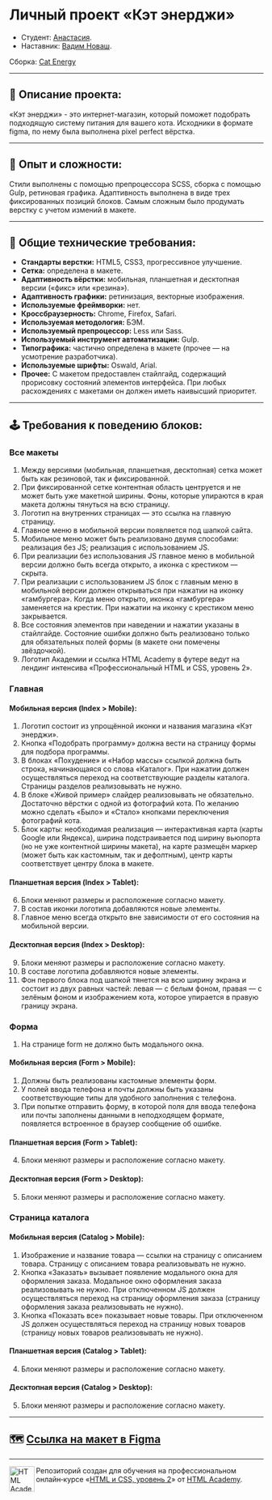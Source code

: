 # Личный проект «Кэт энерджи» 

* Студент: [Анастасия](https://up.htmlacademy.ru/adaptive/20/user/1385139).
* Наставник: [Вадим Новаш](https://htmlacademy.ru/profile/stakeout).

Сборка: [Cat Energy](https://cat-energy-ana-izotova.vercel.app)

---

## 📓 Описание проекта:

«Кэт энерджи» - это интернет-магазин, который поможет подобрать подходящую систему питания для вашего кота. Исходники в формате figma, по нему была выполнена pixel perfect вёрстка.

---

## 🧪 Опыт и сложности:

Стили выполнены с помощью препроцессора SCSS, сборка с помощью Gulp, ретиновая графика. Адаптивность выполнена в виде трех фиксированных позиций блоков. Самым сложным было продумать верстку с учетом измений в макете.

---

## 🔖 Общие технические требования:

- **Стандарты верстки:** HTML5, CSS3, прогрессивное улучшение.
- **Сетка:** определена в макете.
- **Адаптивность вёрстки:** мобильная, планшетная и десктопная версии («фикс» или «резина»).
- **Адаптивность графики:** ретинизация, векторные изображения.
- **Используемые фреймворки:** нет.
- **Кроссбраузерность:** Chrome, Firefox, Safari.
- **Используемая методология:** БЭМ.
- **Используемый препроцессор:** Less или Sass.
- **Используемый инструмент автоматизации:** Gulp.
- **Типографика:** частично определена в макете (прочее — на усмотрение разработчика).
- **Используемые шрифты:** Oswald, Arial.
- **Прочее:** С макетом предоставлен стайлгайд, содержащий прорисовку состояний элементов интерфейса. При любых расхождениях с макетами он должен иметь наивысший приоритет.

---

## 🕹️ Требования к поведению блоков:

### Все макеты

1. Между версиями (мобильная, планшетная, десктопная) сетка может быть как резиновой, так и фиксированной.
2. При фиксированной сетке контентная область центруется и не может быть уже макетной ширины. Фоны, которые упираются в края макета должны тянуться на всю страницу.
3. Логотип на внутренних страницах — это ссылка на главную страницу.
4. Главное меню в мобильной версии появляется под шапкой сайта.
5. Мобильное меню может быть реализовано двумя способами:
реализация без JS;
реализация с использованием JS.
6. При реализации без использования JS главное меню в мобильной версии должно быть всегда открыто, а иконка с крестиком — скрыта.
7. При реализации с использованием JS блок с главным меню в мобильной версии должен открываться при нажатии на иконку «гамбургера». Когда меню открыто, иконка «гамбургера» заменяется на крестик. При нажатии на иконку с крестиком меню закрывается.
8. Все состояния элементов при наведении и нажатии указаны в стайлгайде. Состояние ошибки должно быть реализовано только для обязательных полей формы (в макете они помечены звёздочкой).
9. Логотип Академии и ссылка HTML Academy в футере ведут на лендинг интенсива «Профессиональный HTML и CSS, уровень 2».

### Главная

#### Мобильная версия (Index > Mobile):

1. Логотип состоит из упрощённой иконки и названия магазина «Кэт энерджи».
2. Кнопка «Подобрать программу» должна вести на страницу формы для подбора программы.
3. В блоках «Похудение» и «Набор массы» ссылкой должна быть строка, начинающаяся со слова «Каталог». При нажатии должен осуществляться переход на соответствующие разделы каталога. Страницы разделов реализовывать не нужно.
4. В блоке «Живой пример» слайдер реализовывать не обязательно. Достаточно вёрстки с одной из фотографий кота. По желанию можно сделать «Было» и «Стало» кнопками переключения фотографий кота.
5. Блок карты: необходимая реализация — интерактивная карта (карты Google или Яндекса), ширина подстраивается под ширину вьюпорта (но не уже контентной ширины макета), на карте размещён маркер (может быть как кастомным, так и дефолтным), центр карты соответствует центру блока в макете.

#### Планшетная версия (Index > Tablet):

6. Блоки меняют размеры и расположение согласно макету.
7. В состав иконки логотипа добавляются новые элементы.
8. Главное меню всегда открыто вне зависимости от его состояния на мобильной версии.

#### Десктопная версия (Index > Desktop):

9. Блоки меняют размеры и расположение согласно макету.
10. В составе логотипа добавляются новые элементы.
11. Фон первого блока под шапкой тянется на всю ширину экрана и состоит из двух равных частей: левая — с белым фоном, правая — с зелёным фоном и изображением кота, которое упирается в правую границу экрана.

### Форма

1. На странице form не должно быть модального окна.

#### Мобильная версия (Form > Mobile):

1. Должны быть реализованы кастомные элементы форм.
2. У полей ввода телефона и почты должны быть указаны соответствующие типы для удобного заполнения с телефона.
3. При попытке отправить форму, в которой поля для ввода телефона или почты заполнены данными в неподходящем формате, появляется встроенное в браузер сообщение об ошибке.

#### Планшетная версия (Form > Tablet):

4. Блоки меняют размеры и расположение согласно макету.

#### Десктопная версия (Form > Desktop):

5. Блоки меняют размеры и расположение согласно макету.

### Страница каталога

#### Мобильная версия (Catalog > Mobile):

1. Изображение и название товара — ссылки на страницу с описанием товара. Страницу с описанием товара реализовывать не нужно.
2. Кнопка «Заказать» вызывает появление модального окна для оформления заказа. Модальное окно оформления заказа реализовывать не нужно. При отключенном JS должен осуществляться переход на страницу оформления заказа (страницу оформления заказа реализовывать не нужно).
3. Кнопка «Показать все» показывает новые товары. При отключенном JS должен осуществляться переход на страницу новых товаров (страницу новых товаров реализовывать не нужно).

#### Планшетная версия (Catalog > Tablet):

4. Блоки меняют размеры и расположение согласно макету.

#### Десктопная версия (Catalog > Desktop):

5. Блоки меняют размеры и расположение согласно макету.

---

## 🗺️ [Ссылка на макет в Figma](https://www.figma.com/file/MNGG3BNBJjoXZypKDeF7Mk/HTML-2-%2F-%D0%9A%D1%8D%D1%82-%D1%8D%D0%BD%D0%B5%D1%80%D0%B4%D0%B6%D0%B8-%2F-Full-(Copy)?node-id=2403%3A436&viewport=1904%2C63%2C0.19201059639453888)


---

 <a href="https://htmlacademy.ru/intensive/adaptive"><img align="left" width="50" height="50" alt="HTML Academy" src="https://up.htmlacademy.ru/static/img/intensive/adaptive/logo-for-github-2.png"></a>

 Репозиторий создан для обучения на профессиональном онлайн‑курсе «[HTML и CSS, уровень 2](https://htmlacademy.ru/intensive/adaptive)» от [HTML Academy](https://htmlacademy.ru).
